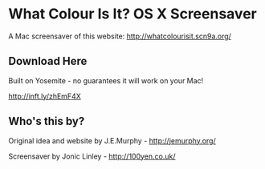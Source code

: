 # What Colour Is It? OS X Screensaver

A Mac screensaver of this website: http://whatcolourisit.scn9a.org/

## Download Here

Built on Yosemite - no guarantees it will work on your Mac!

http://inft.ly/zhEmF4X

## Who's this by?

Original idea and website by J.E.Murphy - http://jemurphy.org/

Screensaver by Jonic Linley - http://100yen.co.uk/

